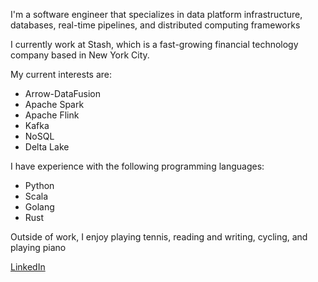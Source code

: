 I'm a software engineer that specializes in data platform infrastructure, databases, real-time pipelines, and distributed computing frameworks

I currently work at Stash, which is a fast-growing financial technology company based in New York City.

My current interests are:

- Arrow-DataFusion 
- Apache Spark
- Apache Flink
- Kafka
- NoSQL
- Delta Lake

I have experience with the following programming languages:

 - Python
 - Scala
 - Golang
 - Rust

Outside of work, I enjoy playing tennis, reading and writing, cycling, and playing piano

[LinkedIn](https://www.linkedin.com/in/nate-kuhl-3b947a63/)

